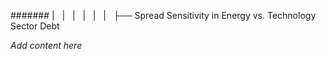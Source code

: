 ####### |   |   |   |   |   |   ├── Spread Sensitivity in Energy vs. Technology Sector Debt

*Add content here*